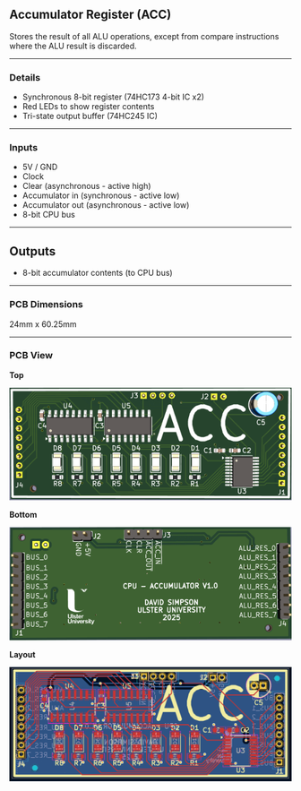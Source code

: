 ## Accumulator Register (ACC)

Stores the result of all ALU operations, except from compare instructions where the ALU result is discarded. 

---

### Details

- Synchronous 8-bit register (74HC173 4-bit IC x2)
- Red LEDs to show register contents
- Tri-state output buffer (74HC245 IC)

---

### Inputs

- 5V / GND
- Clock
- Clear (asynchronous - active high)
- Accumulator in (synchronous - active low)
- Accumulator out (asynchronous - active low)
- 8-bit CPU bus

---

## Outputs

- 8-bit accumulator contents (to CPU bus)

---

### PCB Dimensions

24mm x 60.25mm

---

### PCB View

**Top**

<p align="center">
  <img src="../../images/acc_pcb_top.PNG" alt="accumulator pcb top" width="600"/>
</p>

**Bottom**

<p align="center">
  <img src="../../images/acc_pcb_bottom.PNG" alt="accumulator pcb bottom" width="600"/>
</p>

**Layout**

<p align="center">
  <img src="../../images/acc_pcb_design.PNG" alt="accumulator pcb design" width="600"/>
</p>
